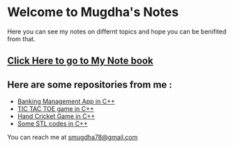 # Welcome to Mugdha's Notes

Here you can see my notes on differnt topics and hope you can be benifited from that.

## [Click Here to go to My Note book](https://codermehraj.github.io/MehrajNotes/)

## Here are some repositories from me :
- [Banking Management App in C++](https://github.com/codermehraj/Banking-Management-App)
- [TIC TAC TOE game in C++](https://github.com/codermehraj/TIC-TAC-TOE-GAME-CPP)
- [Hand Cricket Game in C++](https://github.com/codermehraj/HAND-CRICK-2-cpp)
- [Some STL codes in C++](https://github.com/codermehraj/STL-in-CPP)

You can reach me at smugdha78@gmail.com
